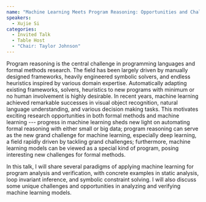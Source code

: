 ```yaml
---
name: "Machine Learning Meets Program Reasoning: Opportunities and Challenges"
speakers:
  - Xujie Si
categories:
  - Invited Talk
  - Table Host
  - "Chair: Taylor Johnson"
---
```


Program reasoning is the central challenge in programming languages and formal methods research. The field has been largely driven by manually designed frameworks, heavily engineered symbolic solvers, and endless heuristics inspired by various domain expertise.
Automatically adapting existing frameworks, solvers, heuristics to new programs with minimum or no human involvement is highly desirable. In recent years, machine learning achieved remarkable successes in visual object recognition, natural language understanding, and various decision making tasks. This motivates exciting research opportunities in both formal methods and machine learning ---  progress in machine learning sheds new light on automating formal reasoning with either small or big data; program reasoning can serve as the new grand challenge for machine learning, especially deep learning, a field rapidly driven by tackling grand challenges; furthermore, machine learning models can be viewed as a special kind of program, posing interesting new challenges for formal methods.

In this talk, I will share several paradigms of applying machine learning for program analysis and verification, with concrete examples in static analysis, loop invariant inference, and symbolic constraint solving. I will also discuss some unique challenges and opportunities in analyzing and verifying machine learning models.
